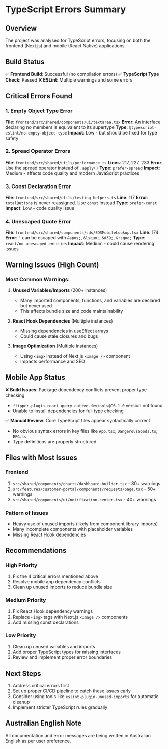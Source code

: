 # TypeScript Errors Summary

## Overview
The project was analysed for TypeScript errors, focusing on both the frontend (Next.js) and mobile (React Native) applications.

## Build Status
✅ **Frontend Build**: Successful (no compilation errors)
✅ **TypeScript Type Check**: Passed
❌ **ESLint**: Multiple warnings and some errors

## Critical Errors Found

### 1. Empty Object Type Error
**File**: `frontend/src/shared/components/ui/textarea.tsx`
**Error**: An interface declaring no members is equivalent to its supertype
**Type**: `@typescript-eslint/no-empty-object-type`
**Impact**: Low - but should be fixed for type safety

### 2. Spread Operator Errors
**File**: `frontend/src/shared/utils/performance.ts`
**Lines**: 217, 227, 233
**Error**: Use the spread operator instead of `.apply()`
**Type**: `prefer-spread`
**Impact**: Medium - affects code quality and modern JavaScript practices

### 3. Const Declaration Error
**File**: `frontend/src/shared/utils/testing-helpers.ts`
**Line**: 117
**Error**: `totalButtons` is never reassigned. Use `const` instead
**Type**: `prefer-const`
**Impact**: Low - code quality issue

### 4. Unescaped Quote Error
**File**: `frontend/src/shared/components/sds/SDSMobileLookup.tsx`
**Line**: 174
**Error**: `'` can be escaped with `&apos;`, `&lsquo;`, `&#39;`, `&rsquo;`
**Type**: `react/no-unescaped-entities`
**Impact**: Medium - could cause rendering issues

## Warning Issues (High Count)

### Most Common Warnings:
1. **Unused Variables/Imports** (200+ instances)
   - Many imported components, functions, and variables are declared but never used
   - This affects bundle size and code maintainability

2. **React Hook Dependencies** (Multiple instances)
   - Missing dependencies in useEffect arrays
   - Could cause stale closures and bugs

3. **Image Optimization** (Multiple instances)
   - Using `<img>` instead of Next.js `<Image />` component
   - Impacts performance and SEO

## Mobile App Status
❌ **Build Issues**: Package dependency conflicts prevent proper type checking
- `flipper-plugin-react-query-native-devtools@^6.1.0` version not found
- Unable to install dependencies for full type checking

✅ **Manual Review**: Core TypeScript files appear syntactically correct
- No obvious syntax errors in key files like `App.tsx`, `DangerousGoods.ts`, `EPG.ts`
- Type definitions are properly structured

## Files with Most Issues

### Frontend
1. `src/shared/components/charts/dashboard-builder.tsx` - 80+ warnings
2. `src/features/customer-portal/components/requests/page.tsx` - 50+ warnings
3. `src/shared/components/ui/notification-center.tsx` - 40+ warnings

### Pattern of Issues
- Heavy use of unused imports (likely from component library imports)
- Many incomplete components with placeholder variables
- Missing React Hook dependencies

## Recommendations

### High Priority
1. Fix the 4 critical errors mentioned above
2. Resolve mobile app dependency conflicts
3. Clean up unused imports to reduce bundle size

### Medium Priority
1. Fix React Hook dependency warnings
2. Replace `<img>` tags with Next.js `<Image />` components
3. Add missing const declarations

### Low Priority
1. Clean up unused variables and imports
2. Add proper TypeScript types for missing interfaces
3. Review and implement proper error boundaries

## Next Steps
1. Address critical errors first
2. Set up proper CI/CD pipeline to catch these issues early
3. Consider using tools like `eslint-plugin-unused-imports` for automatic cleanup
4. Implement stricter TypeScript rules gradually

## Australian English Note
All documentation and error messages are being written in Australian English as per user preference.
